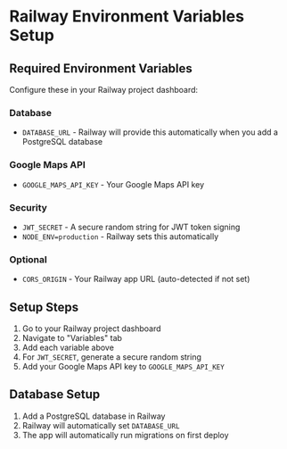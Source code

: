 # Railway Environment Variables Setup

## Required Environment Variables

Configure these in your Railway project dashboard:

### Database
- `DATABASE_URL` - Railway will provide this automatically when you add a PostgreSQL database

### Google Maps API
- `GOOGLE_MAPS_API_KEY` - Your Google Maps API key

### Security
- `JWT_SECRET` - A secure random string for JWT token signing
- `NODE_ENV=production` - Railway sets this automatically

### Optional
- `CORS_ORIGIN` - Your Railway app URL (auto-detected if not set)

## Setup Steps
1. Go to your Railway project dashboard
2. Navigate to "Variables" tab
3. Add each variable above
4. For `JWT_SECRET`, generate a secure random string
5. Add your Google Maps API key to `GOOGLE_MAPS_API_KEY`

## Database Setup
1. Add a PostgreSQL database in Railway
2. Railway will automatically set `DATABASE_URL`
3. The app will automatically run migrations on first deploy 